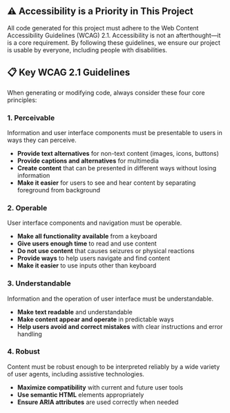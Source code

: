 ## ⚠️ Accessibility is a Priority in This Project

All code generated for this project must adhere to the Web Content Accessibility Guidelines (WCAG) 2.1. Accessibility is not an afterthought—it is a core requirement. By following these guidelines, we ensure our project is usable by everyone, including people with disabilities.

## 📋 Key WCAG 2.1 Guidelines

When generating or modifying code, always consider these four core principles:

### 1. Perceivable
Information and user interface components must be presentable to users in ways they can perceive.

- **Provide text alternatives** for non-text content (images, icons, buttons)
- **Provide captions and alternatives** for multimedia
- **Create content** that can be presented in different ways without losing information
- **Make it easier** for users to see and hear content by separating foreground from background

### 2. Operable
User interface components and navigation must be operable.

- **Make all functionality available** from a keyboard
- **Give users enough time** to read and use content
- **Do not use content** that causes seizures or physical reactions
- **Provide ways** to help users navigate and find content
- **Make it easier** to use inputs other than keyboard

### 3. Understandable
Information and the operation of user interface must be understandable.

- **Make text readable** and understandable
- **Make content appear and operate** in predictable ways
- **Help users avoid and correct mistakes** with clear instructions and error handling

### 4. Robust
Content must be robust enough to be interpreted reliably by a wide variety of user agents, including assistive technologies.

- **Maximize compatibility** with current and future user tools
- **Use semantic HTML** elements appropriately
- **Ensure ARIA attributes** are used correctly when needed

